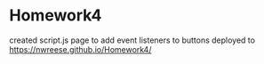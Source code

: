 # Homework4
created script.js page to add event listeners to buttons
deployed to https://nwreese.github.io/Homework4/
